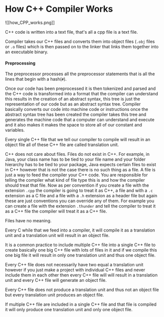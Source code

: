 # How C++ Compiler Works

![[how_CPP_works.png]]

C++ code is written into a text file, that's all a cpp file is a text file.

Compiler takes our C++ files and converts them into object files (`.obj` files or `.o` files) which is then passed on to the linker that links them together into an executable binary.

#### Preprocessing

The preprocessor processes all the preprocessor statements that is all the lines that begin with a hash(`#`).

Once our code has been preprocessed it is then tokenized and parsed and the C++ code is transformed into a format that the compiler can understand this results in the creation of an abstract syntax, this tree  is just the representation of our code but as an abstract syntax tree. Compiler basically converts our code into machine code or instructions once the abstract syntax tree has been created the compiler takes this tree and generates the machine code that a computer can understand and execute and it also makes it makes the space to store all of our constant and variables.

Every single C++ file that we tell our compiler to compile will result in an object file all of these C++ file are called translation unit.

C++ does not care about files. Files do not exist in C++. For example, in Java, your class name has to be tied to your file name and your folder hierarchy has to be tied to your package, Java expects certain files to exist in C++ however that is not the case there is no such thing as a file. A file is just a way to feed the compiler your C++ code. You are responsible for telling the compiler what kind of file type this is and how the compiler should treat that file. Now as per convention if you create a file with the extension `.cpp` the compiler is going to treat it as C++, a file and with a `.c` extension as a C file and a file with a `.h` extension as a header file but again these are just conventions you can override any of them. For example you can create a file with the extension `.thunder` and tell the compiler to treat it as a C++ file the compiler will treat it as a C++ file.

Files have no meaning.

Every C while that we feed into a compiler, it will compile it as a translation unit and a translation unit will result in an object file.

It is a common practice to include multiple C++ file into a single C++ file to create basically one big C++ file with lots of files in it and if we compile this one big file it will result in only one translation unit and thus one object file.

Every C++ file does not necessarily have two equal a translation unit however if you just make a project with individual C++ files and never include them in each other then every C++ file will will result in a translation unit and every C++ file will generate an object file.

Every C++ file does not produce a translation unit and thus not an object file but every translation unit produces an object file.

If multiple C++ file are included in a single C++ file and that file is compiled it will only produce one translation unit and only one object file.